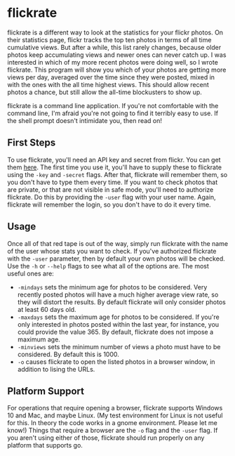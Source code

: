 # flickrate

flickrate is a different way to look at the statistics for your flickr photos.
On their statistics page, flickr tracks the top ten photos in terms of all time cumulative
views.  But after a while, this list rarely changes, because older photos keep accumulating
views and newer ones can never catch up.  I was interested in which of my more recent
photos were doing well, so I wrote flickrate.  This program will show you which of your
photos are getting more views per day, averaged over the time since they were
posted, mixed in with the ones with the all time highest views.
This should allow recent photos a chance, but still allow the all-time
blockusters to show up.

flickrate is a command line application.  If you're not comfortable with the
command line, I'm afraid you're not going to find it terribly easy to use.  If
the shell prompt doesn't intimidate you, then read on!

## First Steps
To use flickrate, you'll need an API key and secret from flickr.  You can get them
[here](https://www.flickr.com/services/apps/create/noncommercial/?).  The first time
you use it, you'll have to supply these to flickrate using the `-key` and `-secret`
flags.  After that, flickrate will remember them, so you don't have to
type them every time.  If you want to check photos that are private, or that
are not visible in safe mode, you'll need to authorize flickrate.  Do this by
providing the `-user` flag with your user name.  Again, flickrate will remember the login,
so you don't have to do it every time.

## Usage
Once all of that red tape is out of the way, simply run flickrate with the
name of the user whose stats you want to check.  If you've authorized
flickrate with the `-user` parameter, then by default your own photos
will be checked.  Use the `-h` or `--help` flags to see what all of the
options are.  The most useful ones are:

* `-mindays` sets the minimum age for photos to be considered.  Very
recently posted photos will have a much higher average view rate, so they will
distort the results.  By default flickrate will only consider photos at
least 60 days old.
* `-maxdays` sets the maximum age for photos to be considered.  If you're
only interested in photos posted within the last year, for instance, you
could provide the value 365.  By default, flickrate does not impose a
maximum age.
* `-minviews` sets the minimum number of views a photo must have to be
considered.  By default this is 1000.
* `-o` causes flickrate to open the listed photos in a browser window,
in addition to lising the URLs.

## Platform Support
For operations that require opening a browser, flickrate supports Windows 10
and Mac, and maybe Linux. (My test environment for Linux is not useful for
this.  In theory the code works in a gnome environment.  Please let me know!)
Things that require a browser are the `-o` flag and the `-user` flag.
If you aren't using either of those,
flickrate should run properly on any platform that supports go.
